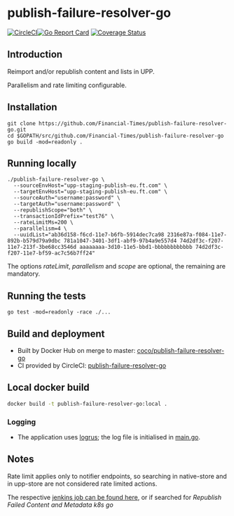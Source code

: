 # publish-failure-resolver-go

[![CircleCI](https://dl.circleci.com/status-badge/img/gh/Financial-Times/publish-failure-resolver-go/tree/master.svg?style=svg&circle-token=CCIPRJ_AafnQ3k8Cj7ofMuCTuWtZa_ddab9cb4d80553371a0fa13d17c02811554d349e)](https://dl.circleci.com/status-badge/redirect/gh/Financial-Times/publish-failure-resolver-go/tree/master)[![Go Report Card](https://goreportcard.com/badge/github.com/Financial-Times/publish-failure-resolver-go)](https://goreportcard.com/report/github.com/Financial-Times/publish-failure-resolver-go) [![Coverage Status](https://coveralls.io/repos/github/Financial-Times/publish-failure-resolver-go/badge.svg?branch=feature/UPPSF-1102-duplicate-uuids)](https://coveralls.io/github/Financial-Times/publish-failure-resolver-go?branch=master)

## Introduction

Reimport and/or republish content and lists in UPP.

Parallelism and rate limiting configurable.

## Installation

```
git clone https://github.com/Financial-Times/publish-failure-resolver-go.git
cd $GOPATH/src/github.com/Financial-Times/publish-failure-resolver-go
go build -mod=readonly .
```

## Running locally

```
./publish-failure-resolver-go \
  --sourceEnvHost="upp-staging-publish-eu.ft.com" \
  --targetEnvHost="upp-staging-publish-eu.ft.com" \
  --sourceAuth="username:password" \
  --targetAuth="username:password" \
  --republishScope="both" \
  --transactionIdPrefix="test76" \
  --rateLimitMs=200 \
  --parallelism=4 \
  --uuidList="ab36d158-f6cd-11e7-b6fb-5914dec7ca98 2316e87a-f084-11e7-892b-b579d79a9dbc 781a1047-3401-3df1-abf9-97b4a9e557d4 74d2df3c-f207-11e7-213f-3be68cc3546d aaaaaaaa-3d10-11e5-bbd1-bbbbbbbbbbbb 74d2df3c-f207-11e7-bf59-ac7c56b7ff24"
```

The options _rateLimit_, _parallelism_ and _scope_ are optional, the remaining are mandatory.

## Running the tests                  

```shell
go test -mod=readonly -race ./...
```

## Build and deployment

- Built by Docker Hub on merge to master: [coco/publish-failure-resolver-go](https://hub.docker.com/r/coco/publish-failure-resolver-go/)
- CI provided by CircleCI: [publish-failure-resolver-go](https://circleci.com/gh/Financial-Times/publish-failure-resolver-go)

## Local docker build

```sh
docker build -t publish-failure-resolver-go:local .
```

### Logging

* The application uses [logrus](https://github.com/sirupsen/logrus); the log file is initialised in [main.go](cmd/publish-failure-resolver-go/main.go).

## Notes

Rate limit applies only to notifier endpoints, so searching in native-store and in upp-store are not considered rate limited actions.

The respective [jenkins job can be found here](https://upp-jenkins-k8s-prod.upp.ft.com/job/publish-utils/job/OLD%20-%20For%20Developers%20-%20Republish%20Failed%20Content%20and%20Metadata/), or if searched for _Republish Failed Content and Metadata k8s go_

